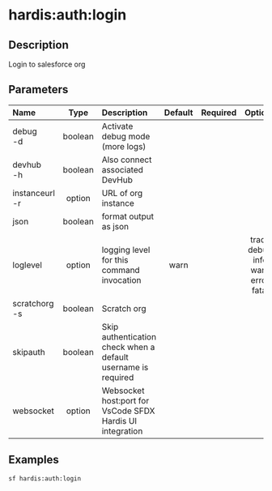 <!-- This file has been generated with command 'sf hardis:doc:plugin:generate'. Please do not update it manually or it may be overwritten -->
# hardis:auth:login

## Description

Login to salesforce org

## Parameters

| Name               |  Type   | Description                                                   | Default | Required |                        Options                        |
|:-------------------|:-------:|:--------------------------------------------------------------|:-------:|:--------:|:-----------------------------------------------------:|
| debug<br/>-d       | boolean | Activate debug mode (more logs)                               |         |          |                                                       |
| devhub<br/>-h      | boolean | Also connect associated DevHub                                |         |          |                                                       |
| instanceurl<br/>-r | option  | URL of org instance                                           |         |          |                                                       |
| json               | boolean | format output as json                                         |         |          |                                                       |
| loglevel           | option  | logging level for this command invocation                     |  warn   |          | trace<br/>debug<br/>info<br/>warn<br/>error<br/>fatal |
| scratchorg<br/>-s  | boolean | Scratch org                                                   |         |          |                                                       |
| skipauth           | boolean | Skip authentication check when a default username is required |         |          |                                                       |
| websocket          | option  | Websocket host:port for VsCode SFDX Hardis UI integration     |         |          |                                                       |

## Examples

```shell
sf hardis:auth:login
```


